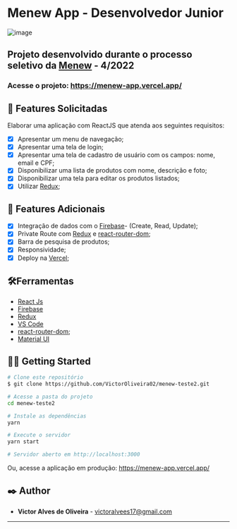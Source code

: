 # Menew App  - Desenvolvedor Junior
![image](https://user-images.githubusercontent.com/64699971/162005712-680efc28-c014-4414-b6b5-d2e6b93cf920.png)

## Projeto desenvolvido durante o processo seletivo da [Menew](https://www.menew.com.br/) - 4/2022
### Acesse o projeto: https://menew-app.vercel.app/

## 📑 Features Solicitadas

Elaborar uma aplicação com ReactJS que atenda aos seguintes requisitos:
- [x] Apresentar um menu de navegação;
- [x] Apresentar uma tela de login;
- [x] Apresentar uma tela de cadastro de usuário com os campos: nome, email e CPF;
- [x] Disponibilizar uma lista de produtos com nome, descrição e foto;
- [x] Disponibilizar uma tela para editar os produtos listados;
- [x] Utilizar [Redux](https://redux.js.org/);

## 🚀 Features Adicionais

- [x] Integração de dados com o [Firebase](https://firebase.google.com/products/realtime-database/?utm_source=google&utm_medium=cpc&utm_campaign=latam-BR-all-pt-dr-SKWS-all-all-trial-e-dr-1011454-LUAC0008679&utm_content=text-ad-none-any-DEV_c-CRE_429626774316-ADGP_Hybrid%20%7C%20SKWS%20-%20EXA%20%7C%20Txt%20~%20Compute_Firebase-KWID_43700066431125567-kwd-312330826250&utm_term=KW_firebase-ST_Firebase&gclid=EAIaIQobChMI8e7_rtz_9gIVDiSRCh0Zdg2kEAAYASAAEgLNqvD_BwE&gclsrc=aw.ds)- (Create, Read, Update);
- [x] Private Route com [Redux](https://redux.js.org/) e [react-router-dom](https://v5.reactrouter.com/web/guides/quick-start);
- [x] Barra de pesquisa de produtos;
- [x] Responsividade;
- [x] Deploy na [Vercel](https://vercel.com/);

## 🛠️Ferramentas

* [React Js](https://pt-br.reactjs.org/)
* [Firebase](https://firebase.google.com/products/realtime-database/?utm_source=google&utm_medium=cpc&utm_campaign=latam-BR-all-pt-dr-SKWS-all-all-trial-e-dr-1011454-LUAC0008679&utm_content=text-ad-none-any-DEV_c-CRE_429626774316-ADGP_Hybrid%20%7C%20SKWS%20-%20EXA%20%7C%20Txt%20~%20Compute_Firebase-KWID_43700066431125567-kwd-312330826250&utm_term=KW_firebase-ST_Firebase&gclid=EAIaIQobChMI8e7_rtz_9gIVDiSRCh0Zdg2kEAAYASAAEgLNqvD_BwE&gclsrc=aw.ds)
* [Redux](https://redux.js.org/)
* [VS Code](https://code.visualstudio.com/)
* [react-router-dom](https://v5.reactrouter.com/web/guides/quick-start);
* [Material UI](https://mui.com/)

## 👨‍💻 Getting Started

```bash
# Clone este repositório
$ git clone https://github.com/VictorOliveira02/menew-teste2.git

# Acesse a pasta do projeto
cd menew-teste2

# Instale as dependências
yarn

# Execute o servidor
yarn start

# Servidor aberto em http://localhost:3000
```

Ou, acesse a aplicação em produção: https://menew-app.vercel.app/
<br>


## ✒️ Author
* **Victor Alves de Oliveira** - victoralvees17@gmail.com

---

